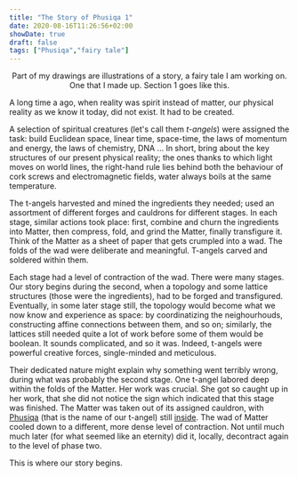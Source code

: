 ```yaml
---
title: "The Story of Phusiqa 1"
date: 2020-08-16T11:26:56+02:00
showDate: true
draft: false
tags: ["Phusiqa","fairy tale"]
---
```


<center> Part of my drawings are illustrations of a story, a fairy tale I am working on. One that I made up. Section 1 goes like this. </center>

A long time a ago, when reality was spirit instead of matter, our physical reality as we know it today, did not exist. It had to be created. 

A selection of spiritual creatures (let's call them *t-angels*) were assigned the task: build Euclidean space, linear time, space-time, the laws of momentum and energy, the laws of chemistry, DNA ... In short, bring about the key structures of our present physical reality; the ones thanks to which light moves on world lines, the right-hand rule lies behind both the behaviour of cork screws and electromagnetic fields, water always boils at the same temperature. 

The t-angels harvested and mined the ingredients they needed; used an assortment of different forges and cauldrons for different stages. In each stage, similar actions took place: first, combine and churn the ingredients into Matter, then compress, fold, and grind the Matter, finally transfigure it. Think of the Matter as a sheet of paper that gets crumpled into a wad. The folds of the wad were deliberate and meaningful. T-angels carved and soldered within them. 

Each stage had a level of contraction of the wad. There were many stages. Our story begins during the second, when a topology and some lattice structures (those were the ingredients), had to be forged and transfigured. Eventually, in some later stage still, the topology would become what we now know and experience as space: by coordinatizing the neighourhouds, constructing affine connections between them, and so on; similarly, the lattices still needed quite a lot of work before some of them would be boolean. It sounds complicated, and so it was. Indeed, t-angels were powerful creative forces, single-minded and meticulous. 

Their dedicated nature might explain why something went terribly wrong, during what was probably the second stage. One t-angel labored deep within the folds of the Matter. Her work was crucial. She got so caught up in her work, that she did not notice the sign which indicated that this stage was finished. The Matter was taken out of its assigned cauldron, with [Phusiqa](https://wimchristiaenszelf.netlify.app/portfolio/phusiqa.jpg) (that is the name of our t-angel) still [inside](https://www.instagram.com/p/B0L2NNFIH7A/). The wad of Matter cooled down to a different, more dense level of contraction. Not until much much later (for what seemed like an eternity) did it, locally, decontract again to the level of phase two. 

This is where our story begins. 


